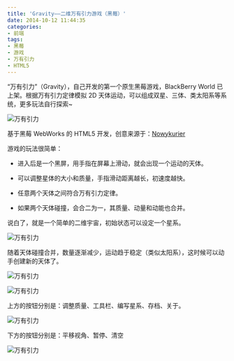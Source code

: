 ```yaml
---
title: 'Gravity——二维万有引力游戏（黑莓）'
date: 2014-10-12 11:44:35
categories:
- 前端
tags:
- 黑莓
- 游戏
- 万有引力
- HTML5
---
```


“万有引力”（Gravity），自己开发的第一个原生黑莓游戏，BlackBerry World 已上架。根据万有引力定律模拟 2D 天体运动，可以组成双星、三体、类太阳系等系统，更多玩法自行探索~

<!-- more -->

![万有引力](/post-images/gravity-er-wei-wan-you-yin-li-you-xi-hei-mei.png)

基于黑莓 WebWorks 的 HTML5 开发，创意来源于：[Nowykurier](http://www.nowykurier.com/toys/gravity/gravity.html)

游戏的玩法很简单：

-   进入后是一个黑屏，用手指在屏幕上滑动，就会出现一个运动的天体。

-   可以调整星体的大小和质量，手指滑动距离越长，初速度越快。

-   任意两个天体之间符合万有引力定律。

-   如果两个天体碰撞，会合二为一，其质量、动量和动能也合并。

说白了，就是一个简单的二维宇宙，初始状态可以设定一个星系。

![万有引力](/post-images/1560672488726.png)

随着天体碰撞合并，数量逐渐减少，运动趋于稳定（类似太阳系），这时候可以动手创建新的天体了。

![万有引力](/post-images/1560672515334.png)

![万有引力](/post-images/1560672522332.png)

上方的按钮分别是：调整质量、工具栏、编写星系、存档、关于。

![万有引力](/post-images/1560672537984.png)

下方的按钮分别是：平移视角、暂停、清空

![万有引力](/post-images/1560672644751.png)
